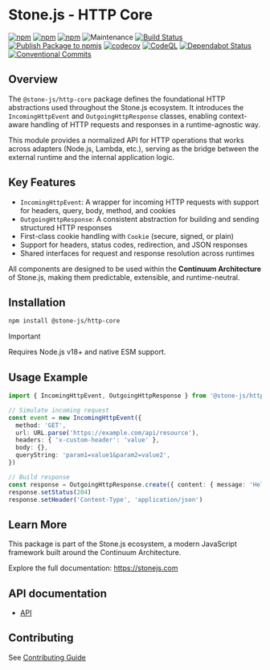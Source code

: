 # Stone.js - HTTP Core

[![npm](https://img.shields.io/npm/l/@stone-js/http-core)](https://opensource.org/licenses/MIT)
[![npm](https://img.shields.io/npm/v/@stone-js/http-core)](https://www.npmjs.com/package/@stone-js/http-core)
[![npm](https://img.shields.io/npm/dm/@stone-js/http-core)](https://www.npmjs.com/package/@stone-js/http-core)
![Maintenance](https://img.shields.io/maintenance/yes/2025)
[![Build Status](https://github.com/stonemjs/http-core/actions/workflows/main.yml/badge.svg)](https://github.com/stonemjs/http-core/actions/workflows/main.yml)
[![Publish Package to npmjs](https://github.com/stonemjs/http-core/actions/workflows/release.yml/badge.svg)](https://github.com/stonemjs/http-core/actions/workflows/release.yml)
[![codecov](https://codecov.io/gh/stonemjs/http-core/graph/badge.svg?token=5MKS9179YL)](https://codecov.io/gh/stonemjs/http-core)
[![CodeQL](https://github.com/stonemjs/http-core/actions/workflows/github-code-scanning/codeql/badge.svg)](https://github.com/stonemjs/http-core/security/code-scanning)
[![Dependabot Status](https://img.shields.io/badge/Dependabot-enabled-brightgreen.svg)](https://github.com/stonemjs/http-core/network/updates)
[![Conventional Commits](https://img.shields.io/badge/Conventional%20Commits-1.0.0-yellow.svg)](https://conventionalcommits.org)

## Overview

The `@stone-js/http-core` package defines the foundational HTTP abstractions used throughout the Stone.js ecosystem. It introduces the `IncomingHttpEvent` and `OutgoingHttpResponse` classes, enabling context-aware handling of HTTP requests and responses in a runtime-agnostic way.

This module provides a normalized API for HTTP operations that works across adapters (Node.js, Lambda, etc.), serving as the bridge between the external runtime and the internal application logic.

## Key Features

- `IncomingHttpEvent`: A wrapper for incoming HTTP requests with support for headers, query, body, method, and cookies
- `OutgoingHttpResponse`: A consistent abstraction for building and sending structured HTTP responses
- First-class cookie handling with `Cookie` (secure, signed, or plain)
- Support for headers, status codes, redirection, and JSON responses
- Shared interfaces for request and response resolution across runtimes

All components are designed to be used within the **Continuum Architecture** of Stone.js, making them predictable, extensible, and runtime-neutral.

## Installation

```bash
npm install @stone-js/http-core
```

> [!IMPORTANT]
> Requires Node.js v18+ and native ESM support.

## Usage Example

```ts
import { IncomingHttpEvent, OutgoingHttpResponse } from '@stone-js/http-core'

// Simulate incoming request
const event = new IncomingHttpEvent({
  method: 'GET',
  url: URL.parse('https://example.com/api/resource'),
  headers: { 'x-custom-header': 'value' },
  body: {},
  queryString: 'param1=value1&param2=value2',
})

// Build response
const response = OutgoingHttpResponse.create({ content: { message: 'Hello from Stone.js' } })
response.setStatus(204)
response.setHeader('Content-Type', 'application/json')
```

## Learn More

This package is part of the Stone.js ecosystem, a modern JavaScript framework built around the Continuum Architecture.

Explore the full documentation: https://stonejs.com

## API documentation

* [API](https://github.com/stonemjs/http-core/blob/main/docs)

## Contributing

See [Contributing Guide](https://github.com/stonemjs/http-core/blob/main/CONTRIBUTING.md)

